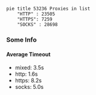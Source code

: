 
```mermaid
pie title 53236 Proxies in list
    "HTTP" : 23505
    "HTTPS": 7259
    "SOCKS" : 28698
```

### Some Info
#### Average Timeout

- mixed: 3.5s
- http: 1.6s
- https: 8.2s
- socks: 5.0s